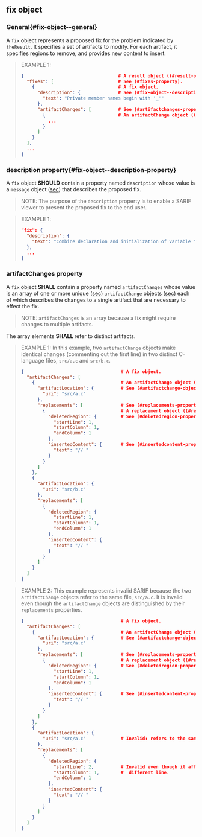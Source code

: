 ## fix object

### General{#fix-object--general}

A `fix` object represents a proposed fix for the problem indicated by `theResult`. It specifies a set of artifacts to modify. For each artifact, it specifies regions to remove, and provides new content to insert.

> EXAMPLE 1:
>
> ```json
> {                                   # A result object ((#result-object)).
>   "fixes": [                        # See (#fixes-property).
>     {                               # A fix object.
>       "description": {              # See (#fix-object--description-property).
>         "text": "Private member names begin with '_'"
>       },
>       "artifactChanges": [          # See (#artifactchanges-property).
>         {                           # An artifactChange object ((#artifactchange-object)).
>           ...
>         }
>       ]
>     }
>   ],
>   ...
> }
> ```

### description property{#fix-object--description-property}

A `fix` object **SHOULD** contain a property named `description` whose value is a `message` object ([sec](#message-object)) that describes the proposed fix.

> NOTE: The purpose of the `description` property is to enable a SARIF viewer to present the proposed fix to the end user.

> EXAMPLE 1:
>
> ```json
> "fix": {
>   "description": {
>     "text": "Combine declaration and initialization of variable 'x'."
>   },
>   ...
> }
> ```

### artifactChanges property

A `fix` object **SHALL** contain a property named `artifactChanges` whose value is an array of one or more unique ([sec](#array-properties-with-unique-values)) `artifactChange` objects ([sec](#artifactchange-object)) each of which describes the changes to a single artifact that are necessary to effect the fix.

> NOTE: `artifactChanges` is an array because a fix might require changes to multiple artifacts.

The array elements **SHALL** refer to distinct artifacts.

> EXAMPLE 1: In this example, two `artifactChange` objects make identical changes (commenting out the first line) in two distinct C-language files, `src/a.c` and `src/b.c`.
>
> ```json
> {                                    # A fix object.
>   "artifactChanges": [                   
>     {                                # An artifactChange object ((#artifactchange-object)).
>       "artifactLocation": {          # See (#artifactchange-object--artifactlocation-property).
>         "uri": "src/a.c"
>       },
>       "replacements": [              # See (#replacements-property).
>         {                            # A replacement object ((#replacement-object)).
>           "deletedRegion": {         # See (#deletedregion-property).
>             "startLine": 1,
>             "startColumn": 1,
>             "endColumn": 1
>           },
>           "insertedContent": {       # See (#insertedcontent-property).
>             "text": "// "
>           }
>         }
>       ]
>     },
>     {
>       "artifactLocation": {
>         "uri": "src/b.c"
>       },
>       "replacements": [
>         {
>           "deletedRegion": {
>             "startLine": 1,
>             "startColumn": 1,
>             "endColumn": 1
>           },
>           "insertedContent": {
>             "text": "// "
>           }
>         }
>       ]
>     }
>   ]
> }
> ```

> EXAMPLE 2: This example represents invalid SARIF because the two `artifactChange` objects refer to the same file, `src/a.c`. It is invalid even though the `artifactChange` objects are distinguished by their `replacements` properties.
>
> ```json
> {                                    # A fix object.
>   "artifactChanges": [                   
>     {                                # An artifactChange object ((#artifactchange-object)).
>       "artifactLocation": {          # See (#artifactchange-object--artifactlocation-property).
>         "uri": "src/a.c"
>       },
>       "replacements": [              # See (#replacements-property).
>         {                            # A replacement object ((#replacement-object)).
>           "deletedRegion": {         # See (#deletedregion-property).
>             "startLine": 1,
>             "startColumn": 1,
>             "endColumn": 1
>           },
>           "insertedContent": {       # See (#insertedcontent-property).
>             "text": "// "
>           }
>         }
>       ]
>     },
>     {
>       "artifactLocation": {
>         "uri": "src/a.c"             # Invalid: refers to the same file.
>       },
>       "replacements": [
>         {
>           "deletedRegion": {
>             "startLine": 2,          # Invalid even though it affects a
>             "startColumn": 1,        #  different line.
>             "endColumn": 1
>           },
>           "insertedContent": {
>             "text": "// "
>           }
>         }
>       ]
>     }
>   ]
> }
> ```
